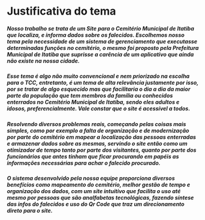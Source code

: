# Justificativa do tema

##### Nosso trabalho se trata de um Site para o Cemitério Municipal de Itatiba que localiza, e informa dados sobre os falecidos. Escolhemos nosso tema pela necessidade de um sistema de gerenciamento que executasse determinadas funções no cemitério, o mesmo foi proposto pela Prefeitura Municipal de Itatiba que suprisse a carência de um aplicativo que ainda não existe na nossa cidade. 
	
##### Esse tema é algo não muito convencional e nem priorizado na escolha para o TCC, entretanto, é um tema de alta relevância justamente por isso, por se tratar de algo esquecido mas que facilitaria o dia a dia da maior parte da população que tem membros da  família ou conhecidos enterrados no Cemitério Municipal de Itatiba, sendo eles adultos e idosos, preferencialmente. Vale constar que o site é acessível a todos.  

##### Resolvendo diversos problemas reais, começando pelas coisas mais simples, como por exemplo a falta de organização e de modernização por parte do cemitério em mapear a localização das pessoas enterradas e armazenar dados sobre as mesmas, servindo o site então como um otimizador de tempo tanto por parte dos visitantes, quanto por parte dos funcionários que antes tinham que ficar procurando em papéis as informações necessárias para achar o falecido procurado. 

##### O sistema desenvolvido pela nossa equipe proporciona diversos benefícios como mapeamento do cemitério, melhor gestão de tempo e organização dos dados, com um site intuitivo que facilita o uso até mesmo por pessoas que são analfabetas tecnológicas, fazendo síntese das infos do falecidos e uso do Qr Code que traz um direcionamento direto para o site. 

